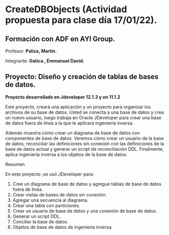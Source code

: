 # CreateDBObjects (Actividad propuesta para clase día 17/01/22).

## **Formación con ADF en AYI Group.**

Profesor:
**Paliza, Martin.**  

Integrante: **Gatica , Emmanuel David.**

## Proyecto: Diseño y creación de tablas de bases de datos.

**Proyecto desarrollado en Jdeveloper 12.1.3 y en 11.1.2**

Este proyecto, creará una aplicación y un proyecto para organizar los archivos de su base de datos. 
Usted se conecta a una base de datos y crea un nuevo usuario, luego trabaja en Oracle JDeveloper para crear una base de datos fuera de línea a la que le aplicará ingeniería inversa.

Además muestra cómo crear un diagrama de base de datos con componentes de base de datos. Veremos cómo crear un usuario de la base de datos, reconciliar las definiciones sin conexión con las definiciones de la base de datos actual y generar un script de reconciliación DDL. Finalmente, aplica ingeniería inversa a los objetos de la base de datos.


Resumen

En este proyecto ,se usó JDeveloper para:

1)  Cree un diagrama de base de datos y agregue tablas de base de datos fuera de línea.
2)  Crear vistas de bases de datos sin conexión.
3)  Agregar una secuencia al diagrama.
4)  Crear una tabla con particiones.
5)  Crear un usuario de base de datos y una conexión de base de datos.
6)  Generar un script DDL.
7)  Conciliar la base de datos.
8)  Objetos de base de datos de ingeniería inversa.
